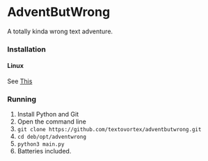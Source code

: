 # AdventButWrong

A totally kinda wrong text adventure.

### Installation
#### Linux
See [This](https://textovortex.github.io/AdventButWrong#repository-install-linux-debian-raspbian-twisteros-and-ubuntu-only)

### Running
1. Install Python and Git
2. Open the command line
3. `git clone https://github.com/textovortex/adventbutwrong.git`
4. `cd deb/opt/adventwrong`
5. `python3 main.py`
6. Batteries included.
